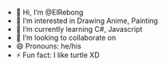 - 👋 Hi, I’m @ElRebong
- 👀 I’m interested in Drawing Anime, Painting
- 🌱 I’m currently learning C#, Javascript
- 💞️ I’m looking to collaborate on 
- 😄 Pronouns: he/his
- ⚡ Fun fact: I like turtle XD

<!---
ElRebong/ElRebong is a ✨ special ✨ repository because its `README.md` (this file) appears on your GitHub profile.
You can click the Preview link to take a look at your changes.
--->
